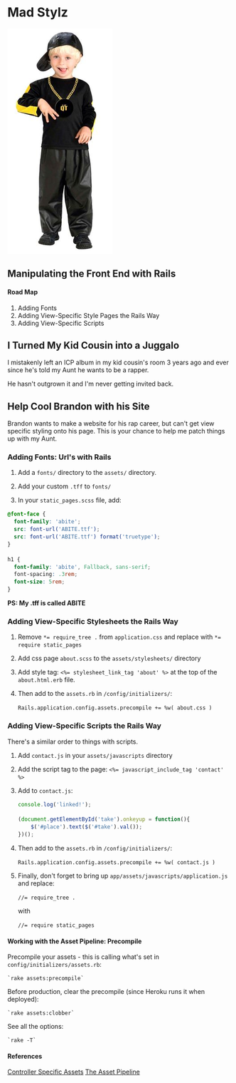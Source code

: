 # Mad Stylz
![cool brandon](./app/assets/images/boy_rap.png)
## Manipulating the Front End with Rails

#### Road Map
1. Adding Fonts
2. Adding View-Specific Style Pages the Rails Way
3. Adding View-Specific Scripts

## I Turned My Kid Cousin into a Juggalo

I mistakenly left an ICP album in my kid cousin's room 3 years ago and ever
since he's told my Aunt he wants to be a rapper.

He hasn't outgrown it and I'm never getting invited back.

## Help Cool Brandon with his Site

Brandon wants to make a website for his rap career, but can't get view specific
styling onto his page. This is your chance to help me patch things up with my
Aunt.

### Adding Fonts: Url's with Rails

1. Add a `fonts/` directory to the `assets/` directory.

2. Add your custom `.tff` to `fonts/`

3. In your `static_pages.scss` file, add:

```scss
@font-face {
  font-family: 'abite';
  src: font-url('ABITE.ttf');
  src: font-url('ABITE.ttf') format('truetype');
}

h1 {
  font-family: 'abite', Fallback, sans-serif;
  font-spacing: .3rem;
  font-size: 5rem;
}
```

__PS: My .tff is called ABITE__

### Adding View-Specific Stylesheets the Rails Way

1. Remove `*= require_tree .` from `application.css` and replace
   with `*= require static_pages`

2. Add css page `about.scss` to the `assets/stylesheets/` directory

3. Add style tag: `<%= stylesheet_link_tag 'about' %>` at the top of
   the `about.html.erb` file.

4. Then add to the `assets.rb` in `/config/initializers/`:

    `Rails.application.config.assets.precompile += %w( about.css )`

### Adding View-Specific Scripts the Rails Way

There's a similar order to things with scripts.

1. Add `contact.js` in your `assets/javascripts` directory

2. Add the script tag to the page:
    `<%= javascript_include_tag 'contact' %>`

3. Add to `contact.js`:

    ```javascript
    console.log('linked!');

    (document.getElementById('take').onkeyup = function(){
        $('#place').text($('#take').val());
    })();
    ```
4. Then add to the `assets.rb` in `/config/initializers/`:

    `Rails.application.config.assets.precompile += %w( contact.js )`

5. Finally, don't forget to bring up `app/assets/javascripts/application.js` and
replace:

    `//= require_tree .`

    with

    `//= require static_pages`

#### Working with the Asset Pipeline: Precompile

Precompile your assets - this is calling what's set in
`config/initializers/assets.rb`:

    `rake assets:precompile`

Before production, clear the precompile (since Heroku runs it when
deployed):

    `rake assets:clobber`

See all the options:

    `rake -T`

#### References

[Controller Specific Assets](http://theflyingdeveloper.com/controller-specific-assets-with-rails-4/)
[The Asset Pipeline](http://guides.rubyonrails.org/asset_pipeline.html)
